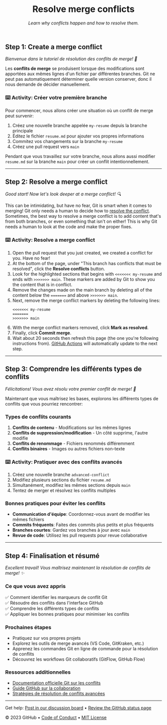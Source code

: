 <header>

<!--
  <<< Author notes: Course header >>>
  Include a 1280×640 image, course title in sentence case, and a concise description in emphasis.
  In your repository settings: enable template repository, add your 1280×640 social image, auto delete head branches.
  Add your open source license, GitHub uses MIT license.
-->

# Resolve merge conflicts

_Learn why conflicts happen and how to resolve them._

</header>

<!--
  <<< Author notes: Step 1 >>>
  Choose 3-5 steps for your course.
  The first step is always the hardest, so pick something easy!
  Link to docs.github.com for further explanations.
  Encourage users to open new tabs for steps!
-->

## Step 1: Create a merge conflict

_Bienvenue dans le tutoriel de résolution des conflits de merge! :wave:_

Les **conflits de merge** se produisent lorsque des modifications sont apportées aux mêmes lignes d'un fichier par différentes branches. Git ne peut pas automatiquement déterminer quelle version conserver, donc il nous demande de décider manuellement.

### :keyboard: Activity: Créer votre première branche

Pour commencer, nous allons créer une situation où un conflit de merge peut survenir:

1. Créez une nouvelle branche appelée `my-resume` depuis la branche principale
2. Éditez le fichier `resume.md` pour ajouter vos propres informations
3. Commitez vos changements sur la branche `my-resume`
4. Créez une pull request vers `main`

Pendant que vous travaillez sur votre branche, nous allons aussi modifier `resume.md` sur la branche `main` pour créer un conflit intentionnellement.

---

<!--
  <<< Author notes: Step 2 >>>
  Start this step by acknowledging the previous step.
  Define terms and link to docs.github.com.
-->

## Step 2: Resolve a merge conflict

_Good start! Now let's look deeper at a merge conflict! :mag:_

This can be intimidating, but have no fear, Git is smart when it comes to merging! Git only needs a human to decide how to [resolve the conflict](https://docs.github.com/en/pull-requests/collaborating-with-pull-requests/addressing-merge-conflicts/resolving-a-merge-conflict-using-the-command-line). Sometimes, the best way to resolve a merge conflict is to add content that's from both branches, or even something that isn't on either! This is why Git needs a human to look at the code and make the proper fixes.

### :keyboard: Activity: Resolve a merge conflict

1. Open the pull request that you just created, we created a conflict for you. Have no fear!
1. At the bottom of the page, under "This branch has conflicts that must be resolved", click the **Resolve conflicts** button.
1. Look for the highlighted sections that begins with `<<<<<<< my-resume` and ends with `>>>>>>> main`. These markers are added by Git to show you the content that is in conflict.
1. Remove the changes made on the main branch by deleting all of the content below the `=======` and above `>>>>>>> main`.
1. Next, remove the merge conflict markers by deleting the following lines:
   ```
   <<<<<<< my-resume
   =======
   >>>>>>> main
   ```
1. With the merge conflict markers removed, click **Mark as resolved**.
1. Finally, click **Commit merge**.
1. Wait about 20 seconds then refresh this page (the one you're following instructions from). [GitHub Actions](https://docs.github.com/en/actions) will automatically update to the next step.

---

<!--
  <<< Author notes: Step 3 >>>
  Define terms and link to docs.github.com.
-->

## Step 3: Comprendre les différents types de conflits

_Félicitations! Vous avez résolu votre premier conflit de merge! :tada:_

Maintenant que vous maîtrisez les bases, explorons les différents types de conflits que vous pourriez rencontrer:

### Types de conflits courants

1. **Conflits de contenu** - Modifications sur les mêmes lignes
2. **Conflits de suppression/modification** - Un côté supprime, l'autre modifie
3. **Conflits de renommage** - Fichiers renommés différemment
4. **Conflits binaires** - Images ou autres fichiers non-texte

### :keyboard: Activity: Pratiquer avec des conflits avancés

1. Créez une nouvelle branche `advanced-conflict`
2. Modifiez plusieurs sections du fichier `resume.md`
3. Simultanément, modifiez les mêmes sections depuis `main`
4. Tentez de merger et résolvez les conflits multiples

### Bonnes pratiques pour éviter les conflits

- **Communication d'équipe**: Coordonnez-vous avant de modifier les mêmes fichiers
- **Commits fréquents**: Faites des commits plus petits et plus fréquents
- **Branches courtes**: Gardez vos branches à jour avec `main`
- **Revue de code**: Utilisez les pull requests pour revue collaborative

---

<!--
  <<< Author notes: Step 4 >>>
  Final step and congratulations.
-->

## Step 4: Finalisation et résumé

_Excellent travail! Vous maîtrisez maintenant la résolution de conflits de merge! :sparkles:_

### Ce que vous avez appris

✅ Comment identifier les marqueurs de conflit Git  
✅ Résoudre des conflits dans l'interface GitHub  
✅ Comprendre les différents types de conflits  
✅ Appliquer les bonnes pratiques pour minimiser les conflits  

### Prochaines étapes

- Pratiquez sur vos propres projets
- Explorez les outils de merge avancés (VS Code, GitKraken, etc.)
- Apprenez les commandes Git en ligne de commande pour la résolution de conflits
- Découvrez les workflows Git collaboratifs (GitFlow, GitHub Flow)

### Ressources additionnelles

- [Documentation officielle Git sur les conflits](https://git-scm.com/docs/git-merge#_how_conflicts_are_presented)
- [Guide GitHub sur la collaboration](https://docs.github.com/en/pull-requests/collaborating-with-pull-requests)
- [Stratégies de résolution de conflits avancées](https://docs.github.com/en/pull-requests/collaborating-with-pull-requests/addressing-merge-conflicts)

<footer>

<!--
  <<< Author notes: Footer >>>
  Add a link to get support, GitHub status page, code of conduct, license link.
-->

---

Get help: [Post in our discussion board](https://github.com/orgs/skills/discussions/categories/resolve-merge-conflicts) &bull; [Review the GitHub status page](https://www.githubstatus.com/)

&copy; 2023 GitHub &bull; [Code of Conduct](https://www.contributor-covenant.org/version/2/1/code_of_conduct/code_of_conduct.md) &bull; [MIT License](https://gh.io/mit)

</footer>

